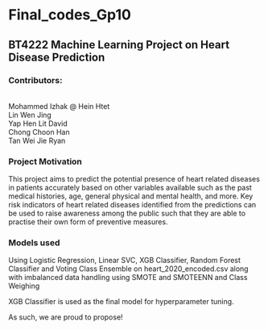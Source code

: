 # Final_codes_Gp10
<h2>BT4222 Machine Learning Project on Heart Disease Prediction</h2>

<h3> Contributors:</h3> <br/>
Mohammed Izhak @ Hein Htet <br/>
Lin Wen Jing  <br/>
Yap Hen Lit David <br/>
Chong Choon Han <br/>
Tan Wei Jie Ryan <br/>

<h3> Project Motivation </h3>
This project aims to predict the potential presence of heart related diseases in patients accurately based on other variables available such as the past medical histories, age, general physical and mental health, and more.
Key risk indicators of heart related diseases identified from the predictions can be used to raise awareness among the public such that they are able to practise their own form of preventive measures. 

<h3> Models used </h3>
Using Logistic Regression, Linear SVC, XGB Classifier, 
Random Forest Classifier and Voting Class Ensemble on heart_2020_encoded.csv 
along with imbalanced data handling using SMOTE and SMOTEENN and Class Weighing </br>

XGB Classifier is used as the final model for hyperparameter tuning.


As such, we are proud to propose!
